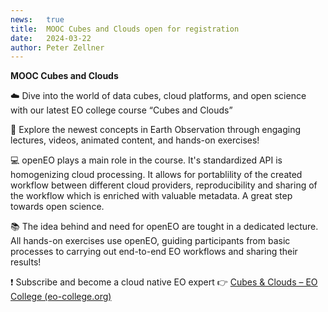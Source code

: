 ```yaml
---
news:   true
title:  MOOC Cubes and Clouds open for registration
date:   2024-03-22
author: Peter Zellner
---
```


**MOOC Cubes and Clouds**

:cloud: Dive into the world of data cubes, cloud platforms, and open science with our latest EO college course “Cubes and Clouds” 

:rocket: Explore the newest concepts in Earth Observation through engaging lectures, videos, animated content, and hands-on exercises!

:computer: openEO plays a main role in the course. It's standardized API is homogenizing cloud processing. It allows for portablility of the created workflow between different cloud providers, reproducibility and sharing of the workflow which is enriched with valuable metadata. A great step towards open science. 

:books: The idea behind and need for openEO are tought in a dedicated lecture. All hands-on exercises use openEO, guiding participants from basic processes to carrying out end-to-end EO workflows and sharing their results!

:exclamation: Subscribe and become a cloud native EO expert :point_right: [Cubes & Clouds – EO College (eo-college.org)](https://eo-college.org/courses/cubes-and-clouds/)
